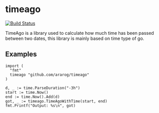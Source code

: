# timeago

[![Build Status](https://travis-ci.org/ararog/timeago.svg?branch=master)](https://travis-ci.org/ararog/timeago)

TimeAgo is a library used to calculate how much time has been passed between
two dates, this library is mainly based on time type of go.


## Examples

```golang
import (
  "fmt"
  timeago "github.com/ararog/timeago"
)

d, _ := time.ParseDuration("-3h")
start := time.Now()
end := time.Now().Add(d)
got, _ := timeago.TimeAgoWithTime(start, end)
fmt.Printf("Output: %s\n", got)
```
